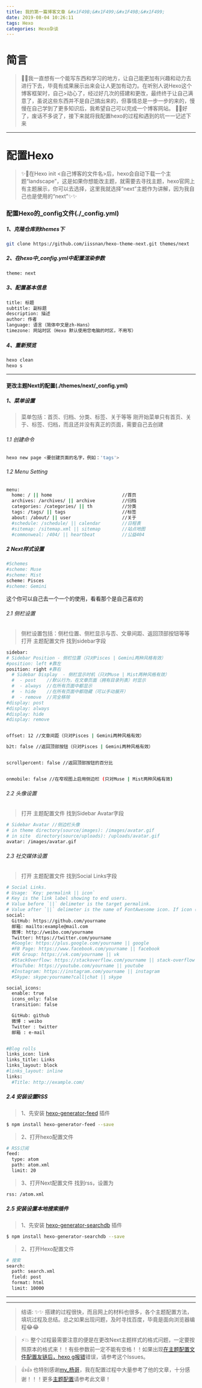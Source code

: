 ```yaml
---
title: 我的第一篇博客文章 &#x1F49B;&#x1F499;&#x1F49B;&#x1F499;
date: 2019-08-04 10:26:11
tags: Hexo
categories: Hexo杂谈
---
```

# 简言

>📌📃我一直想有一个能写东西和学习的地方，让自己能更加有兴趣和动力去进行下去，毕竟有成果展示出来会让人更加有动力。在听别人说Hexo这个博客框架时，自己>动心了，经过好几次的搭建和更改，最终终于让自己满意了，虽说这些东西并不是自己搞出来的，但事情总是一步一步的来的，慢慢在自己学到了更多知识后，我希望自己可以完成一个博客网站。
>📌📃好了，废话不多说了，接下来就将我配置hexo的过程和遇到的坑一一记述下来
---

# 配置Hexo

>✨&#x1F499;在Hexo init <自己博客的文件名>后，hexo会自动下载一个主题“landscape”，这是如果你想能改主题，就需要去寻找主题，hexo官网上有主题展示，你可以去选择，这里我就选择“next”主题作为讲解，因为我自己也是使用的“next”✨✨

### 配置Hexo的_config文件(./_config.yml)

##### 1、克隆仓库到themes下

```bash
git clone https://github.com/iissnan/hexo-theme-next.git themes/next

```


##### 2、在hexo中_config.yml中配置渲染参数

```bash
theme: next
```

##### 3、配置基本信息

```bash
title: 标题
subtitle: 副标题
description: 描述
author: 作者
language: 语言（简体中文是zh-Hans）
timezone: 网站时区（Hexo 默认使用您电脑的时区，不用写）
```

##### 4、重新预览

```bash
hexo clean
hexo s
```
---

#### 更改主题Next的配置(./themes/next/_config.yml)

##### 1、菜单设置
> 菜单包括：首页、归档、分类、标签、关于等等
> 刚开始菜单只有首页、关于、标签、归档，而且还并没有真正的页面，需要自己去创建
######  1.1 创建命令

```bash
hexo new page <要创建页面的名字，例如：'tags'>
```
###### 1.2 Menu Setting

```bash
menu:
  home: / || home                          //首页
  archives: /archives/ || archive          //归档
  categories: /categories/ || th           //分类
  tags: /tags/ || tags                     //标签
  about: /about/ || user                   //关于
  #schedule: /schedule/ || calendar        //日程表
  #sitemap: /sitemap.xml || sitemap        //站点地图
  #commonweal: /404/ || heartbeat          //公益404
```
##### 2 Next样式设置

```bash
#Schemes
#scheme: Muse
#scheme: Mist
scheme: Pisces
#scheme: Gemini
```
这个你可以自己去一个一个的使用，看看那个是自己喜欢的

###### 2.1 侧栏设置

>侧栏设置包括：侧栏位置、侧栏显示与否、文章间距、返回顶部按钮等等
打开 主题配置文件 找到sidebar字段

```bash
sidebar:
# Sidebar Position - 侧栏位置（只对Pisces | Gemini两种风格有效）
#position: left #靠左
position: right #靠右
  # Sidebar Display  - 侧栏显示时机（只对Muse | Mist两种风格有效）
  #  - post    //默认行为，在文章页面（拥有目录列表）时显示
  #  - always  //在所有页面中都显示
  #  - hide    //在所有页面中都隐藏（可以手动展开）
  #  - remove  //完全移除
#display: post
#display: always
#display: hide
#display: remove


offset: 12 //文章间距（只对Pisces | Gemini两种风格有效）

b2t: false //返回顶部按钮（只对Pisces | Gemini两种风格有效）


scrollpercent: false //返回顶部按钮的百分比


onmobile: false //在窄视图上启用侧边栏 (只对Muse | Mist两种风格有效)
```

###### 2.2 头像设置
>打开 主题配置文件 找到Sidebar Avatar字段

```bash
# Sidebar Avatar //侧边栏头像
# in theme directory(source/images): /images/avatar.gif
# in site  directory(source/uploads): /uploads/avatar.gif
avatar: /images/avatar.gif
```

###### 2.3 社交媒体设置
>打开 主题配置文件 找到Social Links字段

```bash
# Social Links.
# Usage: `Key: permalink || icon`
# Key is the link label showing to end users.
# Value before `||` delimeter is the target permalink.
# Value after `||` delimeter is the name of FontAwesome icon. If icon (with or without delimeter) is not specified, globe icon will be loaded.
social:
  GitHub: https://github.com/yourname
  邮箱: mailto:example@mail.com
  微博: http://weibo.com/yourname
  Twitter: https://twitter.com/yourname
  #Google: https://plus.google.com/yourname || google
  #FB Page: https://www.facebook.com/yourname || facebook
  #VK Group: https://vk.com/yourname || vk
  #StackOverflow: https://stackoverflow.com/yourname || stack-overflow
  #YouTube: https://youtube.com/yourname || youtube
  #Instagram: https://instagram.com/yourname || instagram
  #Skype: skype:yourname?call|chat || skype

social_icons:
  enable: true
  icons_only: false
  transition: false

  GitHub: github
  微博 : weibo
  Twitter : twitter
  邮箱 : e-mail


#Blog rolls
links_icon: link
links_title: Links
links_layout: block
#links_layout: inline
links:
  #Title: http://example.com/
```

##### 2.4 安装设置RSS
>1、先安装 [hexo-generator-feed](https://github.com/hexojs/hexo-generator-feed) 插件

```bash
$ npm install hexo-generator-feed --save
```

>2、打开hexo配置文件

```bash
# RSS订阅
feed:
  type: atom
  path: atom.xml
  limit: 20
  ```

>3、打开Next配置文件 找到rss，设置为

```bash
rss: /atom.xml
```

##### 2.5 安装设置本地搜索插件
>1、先安装 [hexo-generator-searchdb](https://github.com/theme-next/hexo-generator-searchdb) 插件

```bash
$ npm install hexo-generator-searchdb --save
```
>2、打开Hexo配置文件

```bash
# 搜索
search:
  path: search.xml
  field: post
  format: html
  limit: 10000
```
---
---

>结语:
>✨✨ 搭建的过程很快，而且网上的材料也很多，各个主题配置方法，填坑过程及总结。总之如果出现问题，及时寻找百度，毕竟是面向浏览器编程😂😂

>⚡💥 整个过程最需要注意的便是在更改Next主题样式的格式问题，一定要按照原本的格式来！！有些参数前一定不能有空格！！如果出现[在主题配置文件配置友链后，hexo g报错](https://github.com/iissnan/hexo-theme-next/issues/737)错误，请参考这个Issues。

>👍👍 也特别感谢[my_杨哥](https://www.jianshu.com/p/3a05351a37dc)，我在配置过程中大量参考了他的文章，十分感谢！！！更多[主题配置](http://theme-next.iissnan.com/theme-settings.html)请参考此文章！
